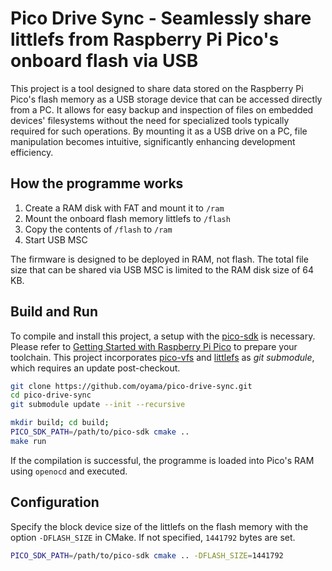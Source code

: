 # Pico Drive Sync - Seamlessly share littlefs from Raspberry Pi Pico's onboard flash via USB

This project is a tool designed to share data stored on the Raspberry Pi Pico's flash memory as a USB storage device that can be accessed directly from a PC. It allows for easy backup and inspection of files on embedded devices' filesystems without the need for specialized tools typically required for such operations. By mounting it as a USB drive on a PC, file manipulation becomes intuitive, significantly enhancing development efficiency.

## How the programme works

1. Create a RAM disk with FAT and mount it to `/ram`
2. Mount the onboard flash memory littlefs to `/flash`
3. Copy the contents of `/flash` to `/ram`
4. Start USB MSC

The firmware is designed to be deployed in RAM, not flash. The total file size that can be shared via USB MSC is limited to the RAM disk size of 64 KB.

## Build and Run

To compile and install this project, a setup with the [pico-sdk](https://github.com/raspberrypi/pico-sdk) is necessary. Please refer to [Getting Started with Raspberry Pi Pico](https://datasheets.raspberrypi.com/pico/getting-started-with-pico.pdf) to prepare your toolchain. This project incorporates [pico-vfs](https://github.com/oyama/pico-vfs) and [littlefs](https://github.com/littlefs-project/littlefs) as _git submodule_, which requires an update post-checkout.

```bash
git clone https://github.com/oyama/pico-drive-sync.git
cd pico-drive-sync
git submodule update --init --recursive

mkdir build; cd build;
PICO_SDK_PATH=/path/to/pico-sdk cmake ..
make run
```
If the compilation is successful, the programme is loaded into Pico's RAM using `openocd` and executed.

## Configuration

Specify the block device size of the littlefs on the flash memory with the option `-DFLASH_SIZE` in CMake. If not specified, `1441792` bytes are set.

```bash
PICO_SDK_PATH=/path/to/pico-sdk cmake .. -DFLASH_SIZE=1441792
```
